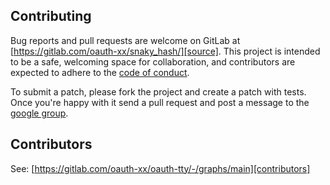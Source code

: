 ## Contributing

Bug reports and pull requests are welcome on GitLab at [https://gitlab.com/oauth-xx/snaky_hash/][source]. This project is
intended to be a safe, welcoming space for collaboration, and contributors are expected to adhere to
the [code of conduct][conduct].

To submit a patch, please fork the project and create a patch with
tests. Once you're happy with it send a pull request and post a message to the
[google group][mailinglist].

## Contributors

See: [https://gitlab.com/oauth-xx/oauth-tty/-/graphs/main][contributors]

[comment]: <> (Following links are used by README, CONTRIBUTING, Homepage)

[conduct]: https://gitlab.com/oauth-xx/snaky_hash/-/blob/main/CODE_OF_CONDUCT.md
[contributors]: https://gitlab.com/oauth-xx/snaky_hash/-/graphs/main
[mailinglist]: http://groups.google.com/group/oauth-ruby
[source]: https://gitlab.com/oauth-xx/snaky_hash/-/tree/main
